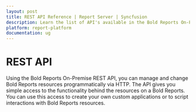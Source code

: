 ```yaml
---
layout: post
title: REST API Reference | Report Server | Syncfusion
description: Learn the list of API's available in the Bold Reports On-Premise and how to use those Report Server APIs
platform: report-platform
documentation: ug
---
```


# REST API

Using the Bold Reports On-Premise REST API, you can manage and change Bold Reports resources programmatically via HTTP. The API gives you simple access to the functionality behind the resources on a Bold Reports. You can use this access to create your own custom applications or to script interactions with Bold Reports resources.